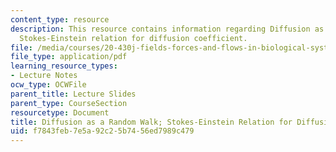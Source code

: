```yaml
---
content_type: resource
description: This resource contains information regarding Diffusion as a random walk;
  Stokes-Einstein relation for diffusion coefficient.
file: /media/courses/20-430j-fields-forces-and-flows-in-biological-systems-fall-2015/f7843feb7e5a92c25b7456ed7989c479_MIT20_430JF15_Lecture3.pdf
file_type: application/pdf
learning_resource_types:
- Lecture Notes
ocw_type: OCWFile
parent_title: Lecture Slides
parent_type: CourseSection
resourcetype: Document
title: Diffusion as a Random Walk; Stokes-Einstein Relation for Diffusion Coefficient
uid: f7843feb-7e5a-92c2-5b74-56ed7989c479
---
```

